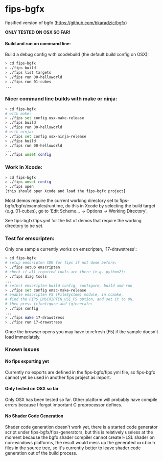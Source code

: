 # fips-bgfx
fipsified version of bgfx (https://github.com/bkaradzic/bgfx)

**ONLY TESTED ON OSX SO FAR!**

#### Build and run on command line:

Build a debug config with xcodebuild (the default build
config on OSX):

```bash
> cd fips-bgfx
> ./fips build
> ./fips list targets
> ./fips run 00-helloworld
> ./fips run 01-cubes
...
```

### Nicer command line builds with make or ninja:

```bash
> cd fips-bgfx
# with make:
> ./fips set config osx-make-release
> ./fips build
> ./fips run 00-helloworld
# with ninja:
> ./fips set config osx-ninja-release
> ./fips build
> ./fips run 00-helloworld
...
> ./fips unset config
```

### Work in Xcode:

```bash
> cd fips-bgfx
> ./fips unset config
> ./fips open
[this should open Xcode and load the fips-bgfx project]
```

Most demos require the current working directory set to 
fips-bgfx/bgfx/examples/runtime, do this in Xcode by selecting
the build target (e.g. 01-cubes), go to 
'Edit Scheme... -> Options -> Working Directory'.

See fips-bgfx/fips.yml for the list of demos that require the
working directory to be set.

### Test for emscripten:

Only one sample currently works on emscripten, '17-drawstress':

```bash
> cd fips-bgfx
# setup emscripten SDK for fips if not done before:
> ./fips setup emscripten
# check if all required tools are there (e.g. python2):
> ./fips diag tools
...
# select emscripten build config, configure, build and run
> ./fips set config emsc-make-release
# enable emscripten FS (FileSystem) module, in ccmake,
# find the FIPS_EMSCRIPTEN_USE_FS option, and set it to ON,
# then press (c)onfigure and (g)enerate:
> ./fips config
...
> ./fips make 17-drawstress
> ./fips run 17-drawstress
```

Once the browser opens you may have to refresh (F5) if the sample
doesn't load immediately.

### Known Issues

#### No fips exporting yet

Currently no exports are defined in the fips-bgfx/fips.yml
file, so fips-bgfx cannot yet be used in another fips project
as import.

#### Only tested on OSX so far

Only OSX has been tested so far. Other platform will probably
have compile errors because I forgot important C preprocessor
defines.

#### No Shader Code Generation

Shader code generation doesn't work yet, there is a started
code generator script under fips-bgfx/fips-generators, but this
is relatively useless at the moment because the bgfx shader compiler
cannot create HLSL shader on non-windows platforms, the result
would mess up the generated xxx.bin.h files in the source tree, so it's
currently better to leave shader code generation out of the 
build process.


